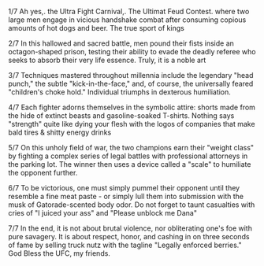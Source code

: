 1/7 Ah yes,. the Ultra Fight Carnival,. The Ultimat Feud Contest. where two large men engage in vicious handshake combat after consuming copious amounts of hot dogs and beer. The true sport of kings

2/7 In this hallowed and sacred battle, men pound their fists inside an octagon-shaped prison, testing their ability to evade the deadly referee who seeks to absorb their very life essence. Truly, it is a noble art

3/7 Techniques mastered throughout millennia include the legendary "head punch," the subtle "kick-in-the-face," and, of course, the universally feared "children's choke hold." Individual triumphs in dexterous humiliation.

4/7 Each fighter adorns themselves in the symbolic attire: shorts made from the hide of extinct beasts and gasoline-soaked T-shirts. Nothing says "strength" quite like dying your flesh with the logos of companies that make bald tires & shitty energy drinks

5/7 On this unholy field of war, the two champions earn their "weight class" by fighting a complex series of legal battles with professional attorneys in the parking lot. The winner then uses a device called a "scale" to humiliate the opponent further.

6/7 To be victorious, one must simply pummel their opponent until they resemble a fine meat paste - or simply lull them into submission with the musk of Gatorade-scented body odor. Do not forget to taunt casualties with cries of "I juiced your ass" and "Please unblock me Dana"

7/7 In the end, it is not about brutal violence, nor obliterating one's foe with pure savagery. It is about respect, honor, and cashing in on three seconds of fame by selling truck nutz with the tagline "Legally enforced berries." God Bless the UFC, my friends.